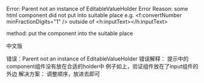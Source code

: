 Error: Parent not an instance of EditableValueHolder
Error Reason: some html component did not put into suitable place
e.g. 
<f:convertNumber minFractionDigits="1" />
outside of <h:inputText></h:inputText>

method: put the component into the suitable place


中文版

错误：Parent not an instance of EditableValueHolder
错误解释： 提示中的component组件没有放在合适的holder中
例子如上，验证组件放在了input组件的外边
解决方案： 调整顺序，放进去即可
